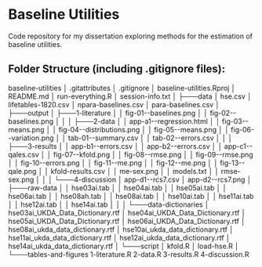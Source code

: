 # Baseline Utilities

Code repository for my dissertation exploring methods for the estimation of baseline utilities.
 
## Folder Structure (including .gitignore files):

baseline-utilities
│   .gitattributes
│   .gitignore
│   baseline-utilities.Rproj
│   README.md
│   run-everything.R
│   session-info.txt
│
├───data
│       hse.csv
│       lifetables-1820.csv
│       npara-baselines.csv
│       para-baselines.csv
│
├───output
│   ├───1-literature
│   │       fig-01--baselines.png
│   │       fig-02--baselines.png
│   │
│   ├───2-data
│   │       app-a1--regression.html
│   │       fig-03--means.png
│   │       fig-04--distributions.png
│   │       fig-05--means.png
│   │       fig-06--variation.png
│   │       tab-01--summary.csv
│   │       tab-02--errors.csv
│   │
│   ├───3-results
│   │       app-b1--errors.csv
│   │       app-b2--errors.csv
│   │       app-c1--qales.csv
│   │       fig-07--kfold.png
│   │       fig-08--rmse.png
│   │       fig-09--rmse.png
│   │       fig-10--errors.png
│   │       fig-11--me.png
│   │       fig-12--me.png
│   │       fig-13--qale.png
│   │       kfold-results.csv
│   │       me-sex.png
│   │       models.txt
│   │       rmse-sex.png
│   │
│   └───4-discussion
│           app-d1--rcs7.csv
│           app-d2--rcs7.png
│
├───raw-data
│   │   hse03ai.tab
│   │   hse04ai.tab
│   │   hse05ai.tab
│   │   hse06ai.tab
│   │   hse08ah.tab
│   │   hse08ai.tab
│   │   hse10ai.tab
│   │   hse11ai.tab
│   │   hse12ai.tab
│   │   hse14ai.tab
│   │
│   └───data-dictionaries
│           hse03ai_UKDA_Data_Dictionary.rtf
│           hse04ai_UKDA_Data_Dictionary.rtf
│           hse05ai_UKDA_Data_Dictionary.rtf
│           hse06ai_UKDA_Data_Dictionary.rtf
│           hse08ai_ukda_data_dictionary.rtf
│           hse10ai_ukda_data_dictionary.rtf
│           hse11ai_ukda_data_dictionary.rtf
│           hse12ai_ukda_data_dictionary.rtf
│           hse14ai_ukda_data_dictionary.rtf
│
└───script
    │   kfold.R
    │   load-hse.R
    │
    └───tables-and-figures
            1-literature.R
            2-data.R
            3-results.R
            4-discussion.R